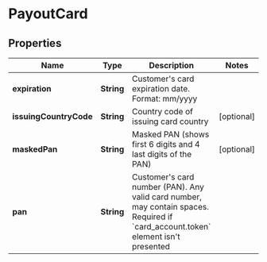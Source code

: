 
# PayoutCard

## Properties
Name | Type | Description | Notes
------------ | ------------- | ------------- | -------------
**expiration** | **String** | Customer&#39;s card expiration date. Format: mm/yyyy | 
**issuingCountryCode** | **String** | Country code of issuing card country |  [optional]
**maskedPan** | **String** | Masked PAN (shows first 6 digits and 4 last digits of the PAN) |  [optional]
**pan** | **String** | Customer&#39;s card number (PAN). Any valid card number, may contain spaces. Required if &#x60;card_account.token&#x60; element isn&#39;t presented | 



